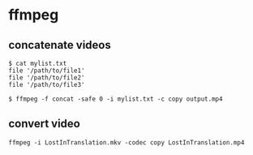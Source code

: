# ffmpeg

## concatenate videos
```
$ cat mylist.txt
file '/path/to/file1'
file '/path/to/file2'
file '/path/to/file3'
    
$ ffmpeg -f concat -safe 0 -i mylist.txt -c copy output.mp4
```

## convert video
`ffmpeg -i LostInTranslation.mkv -codec copy LostInTranslation.mp4`